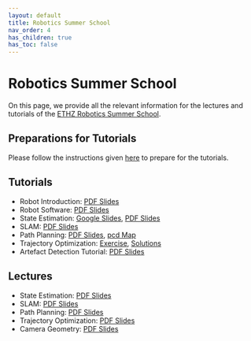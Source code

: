 ```yaml
---
layout: default
title: Robotics Summer School
nav_order: 4
has_children: true
has_toc: false
---
```


# Robotics Summer School

On this page, we provide all the relevant information for the lectures and tutorials of the [ETHZ Robotics Summer School](https://robotics-summerschool.ethz.ch/). 

## Preparations for Tutorials

Please follow the instructions given [here](preparations/) to prepare for the tutorials.

## Tutorials

- Robot Introduction: [PDF Slides](https://drive.google.com/file/d/1h4hj4IZvKJVzwkMB6sZB8aAFnHYSey_E/view?usp=drive_link)
- Robot Software: [PDF Slides](https://drive.google.com/file/d/1GOI1U_t8c13qupE5kRYH0HwlTPazJZx0/view?usp=drive_link)
- State Estimation: [Google Slides](https://docs.google.com/presentation/d/1xiaYlTGTCo0_HWiaU5daBHRzq8zMxDCYoaUlXdkROJE/edit?usp=drive_link), [PDF Slides](https://drive.google.com/file/d/1UzOTbkvu5sFWfiOa2SCwD2sqRXchQgKQ/view?usp=drive_link)
- SLAM: [PDF Slides](https://drive.google.com/file/d/1Fjoz5c2RoAeMoLjguB1ZiJkbb-FXkjFb/view?usp=sharing)
- Path Planning: [PDF Slides](https://drive.google.com/file/d/121nAIg6NTGSbtxecgALuTVhUS4RrFTME/view?usp=drive_link), [pcd Map](https://drive.google.com/file/d/1h5Ou0AuXRODTGZ3t4uZlUYq5-nWGefy9/view?usp=drive_link)
- Trajectory Optimization: [Exercise](tutorials/trajectory_optimization_tutorial.md), [Solutions](https://drive.google.com/file/d/1RwegLOPVUG1Z0r6y4qRPq_dAITZWVW6H/view?usp=drive_link)
- Artefact Detection Tutorial: [PDF Slides](https://drive.google.com/file/d/1poBVtQDUyO9-_EsPy1Wj0jjoukSyvLGC/view?usp=drive_link)

## Lectures
- State Estimation: [PDF Slides](https://drive.google.com/file/d/1_mA8CQsiDTCsWqiJivcgrhrC09Nu9iyf/view?usp=drive_link)
- SLAM: [PDF Slides](https://drive.google.com/file/d/1jMSyEz8fatCIcXF-VZ6GcZjBKhE8baTq/view?usp=drive_link)
- Path Planning: [PDF Slides](https://drive.google.com/file/d/1e69iJhVd-cJ8S_Y6PpAVuxxkJZDm1CVw/view?usp=drive_link)
- Trajectory Optimization: [PDF Slides](#)
- Camera Geometry: [PDF Slides](https://drive.google.com/file/d/1UKy2_PFvz83pVKspG4PKPrUn-7owdk9G/view?usp=drive_link)
